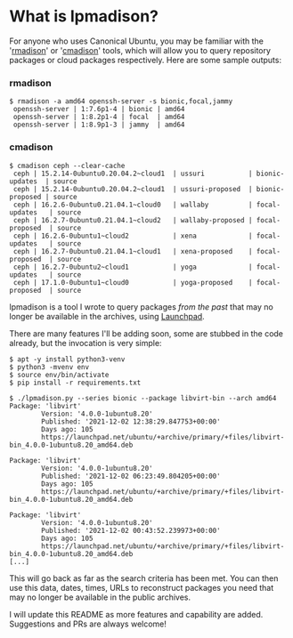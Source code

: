 # What is lpmadison? 

For anyone who uses Canonical Ubuntu, you may be familiar with the '[rmadison](https://manpages.ubuntu.com/manpages/focal/man1/rmadison.1.html)' or '[cmadison](https://snapcraft.io/cmadison)' tools, which will allow you to query repository packages or cloud packages respectively. Here are some sample outputs: 


### rmadison

```
$ rmadison -a amd64 openssh-server -s bionic,focal,jammy
 openssh-server | 1:7.6p1-4 | bionic | amd64
 openssh-server | 1:8.2p1-4 | focal  | amd64
 openssh-server | 1:8.9p1-3 | jammy  | amd64
```

### cmadison

```
$ cmadison ceph --clear-cache 
 ceph | 15.2.14-0ubuntu0.20.04.2~cloud1  | ussuri           | bionic-updates  | source
 ceph | 15.2.14-0ubuntu0.20.04.2~cloud1  | ussuri-proposed  | bionic-proposed | source
 ceph | 16.2.6-0ubuntu0.21.04.1~cloud0   | wallaby          | focal-updates   | source
 ceph | 16.2.7-0ubuntu0.21.04.1~cloud2   | wallaby-proposed | focal-proposed  | source
 ceph | 16.2.6-0ubuntu1~cloud2           | xena             | focal-updates   | source
 ceph | 16.2.7-0ubuntu0.21.04.1~cloud1   | xena-proposed    | focal-proposed  | source
 ceph | 16.2.7-0ubuntu2~cloud1           | yoga             | focal-updates   | source
 ceph | 17.1.0-0ubuntu1~cloud0           | yoga-proposed    | focal-proposed  | source
```

lpmadison is a tool I wrote to query packages _from the past_ that may no longer be available in the archives, using [Launchpad](https://launchpad.net/). 

There are many features I'll be adding soon, some are stubbed in the code already, but the invocation is very simple: 

```
$ apt -y install python3-venv
$ python3 -mvenv env
$ source env/bin/activate
$ pip install -r requirements.txt

$ ./lpmadison.py --series bionic --package libvirt-bin --arch amd64 
Package: 'libvirt'
        Version: '4.0.0-1ubuntu8.20'
        Published: '2021-12-02 12:38:29.847753+00:00'
        Days ago: 105
        https://launchpad.net/ubuntu/+archive/primary/+files/libvirt-bin_4.0.0-1ubuntu8.20_amd64.deb

Package: 'libvirt'
        Version: '4.0.0-1ubuntu8.20'
        Published: '2021-12-02 06:23:49.804205+00:00'
        Days ago: 105
        https://launchpad.net/ubuntu/+archive/primary/+files/libvirt-bin_4.0.0-1ubuntu8.20_amd64.deb

Package: 'libvirt'
        Version: '4.0.0-1ubuntu8.20'
        Published: '2021-12-02 00:43:52.239973+00:00'
        Days ago: 105
        https://launchpad.net/ubuntu/+archive/primary/+files/libvirt-bin_4.0.0-1ubuntu8.20_amd64.deb
[...]
```

This will go back as far as the search criteria has been met. You can then use this data, dates, times, URLs to reconstruct packages you need that may no longer be available in the public archives. 

I will update this README as more features and capability are added. Suggestions and PRs are always welcome! 
